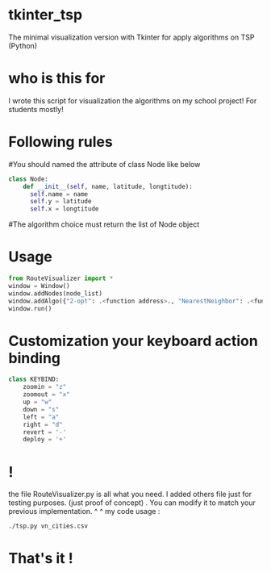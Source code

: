 # tkinter_tsp
The minimal visualization version with Tkinter for apply algorithms on TSP (Python)
# who is this for
I wrote this script for visualization the algorithms on my school project!
For students mostly!
# Following rules
#You should named the attribute of class Node like below
```python
class Node:
    def __init__(self, name, latitude, longtitude):
      self.name = name
      self.y = latitude
      self.x = longtitude
```
#The algorithm choice must return the list of Node object
# Usage
```python
from RouteVisualizer import *
window = Window()
window.addNodes(node_list)
window.addAlgo({"2-opt": .<function address>., "NearestNeighbor": .<function address>.)
window.run()
```
# Customization your keyboard action binding
```python
class KEYBIND:
    zoomin = "z"
    zoomout = "x"
    up = "w"
    down = "s"
    left = "a"
    right = "d"
    revert = '-'
    deploy = '+'
```
# !
the file RouteVisualizer.py is all what you need. I added others file just for testing purposes. (just proof of concept) .
You can modify it to match your previous implementation. ^ ^
my code usage :
```bash
./tsp.py vn_cities.csv
```
# That's it !

